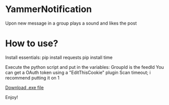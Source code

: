 # YammerNotification
Upon new message in a group plays a sound and likes the post

# How to use?
Install essentials:
pip install requests
pip install time

Execute the python script and put in the variables:
GroupId is the feedId
You can get a OAuth token using a "EditThisCookie" plugin
Scan timeout; i recommend putting it on 1

[Download .exe file](https://github.com/TheWoozoo12/YammerNotification/blob/main/YammerNotification.rar)

Enjoy!

